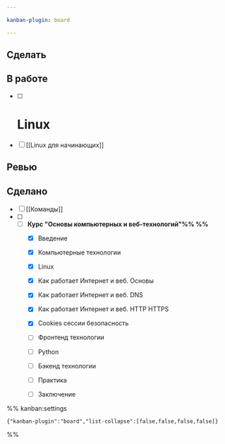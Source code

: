 ```yaml
---

kanban-plugin: board

---
```


## Сделать



## В работе

- [ ] # Linux
- [ ] [[Linux для начинающих]]


## Ревью



## Сделано

- [ ] [[Команды]]
- [ ] - [ ] **Курс "Основы компьютерных и веб-технологий"%%  %%**
	  - [x] Введение
	  - [x] Компьютерные технологии
	  - [x] Linux
	  - [x] Как работает Интернет и веб. Основы
	  - [x] Как работает Интернет и веб. DNS
	  - [x] Как работает Интернет и веб. HTTP HTTPS
	  - [x] Cookies сессии безопасность
	  - [ ] Фронтенд технологии
	  - [ ] Python
	  - [ ] Бэкенд технологии
	  - [ ] Практика
	  - [ ] Заключение




%% kanban:settings
```
{"kanban-plugin":"board","list-collapse":[false,false,false,false]}
```
%%